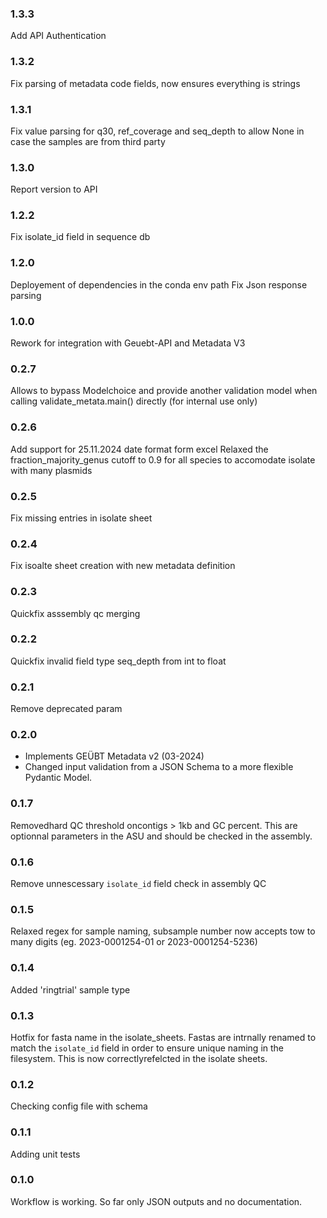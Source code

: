 ### 1.3.3

Add API Authentication

### 1.3.2

Fix parsing of metadata code fields, now ensures everything is strings
 
### 1.3.1

Fix value parsing for q30, ref_coverage and seq_depth to allow None in case the samples are from third party

### 1.3.0

Report version to API

### 1.2.2

Fix isolate_id field in sequence db

### 1.2.0

Deployement of dependencies in the conda env path
Fix Json response parsing

### 1.0.0

Rework for integration with Geuebt-API and Metadata V3

### 0.2.7

Allows to bypass Modelchoice and provide another validation model when calling validate_metata.main() directly (for internal use only)

### 0.2.6

Add support for 25.11.2024 date format form excel
Relaxed the fraction_majority_genus cutoff to 0.9 for all species to accomodate isolate with many plasmids

### 0.2.5

Fix missing entries in isolate sheet

### 0.2.4

Fix isoalte sheet creation with new metadata definition

### 0.2.3

Quickfix asssembly qc merging

### 0.2.2

Quickfix invalid field type seq_depth from int to float

### 0.2.1

Remove deprecated param

### 0.2.0

- Implements GEÜBT Metadata v2 (03-2024)
- Changed input validation from a JSON Schema to a more flexible Pydantic Model.

### 0.1.7

Removedhard QC threshold oncontigs > 1kb and GC percent. This are optionnal parameters in the ASU and should be checked in the assembly.

### 0.1.6

Remove unnescessary `isolate_id` field check in assembly QC

### 0.1.5

Relaxed regex for sample naming, subsample number now accepts tow to many digits (eg. 2023-0001254-01 or 2023-0001254-5236)

### 0.1.4

Added 'ringtrial' sample type

### 0.1.3

Hotfix for fasta name in the isolate_sheets. Fastas are intrnally renamed to match the `isolate_id` field in order to ensure unique naming in the filesystem. This is now correctlyrefelcted in the isolate sheets.

### 0.1.2

Checking config file with schema

### 0.1.1

Adding unit tests

### 0.1.0

Workflow is working.
So far only JSON outputs and no documentation.
